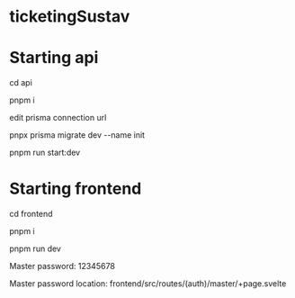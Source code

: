 # ticketingSustav

# Starting api
cd api

pnpm i

edit prisma connection url

pnpx prisma migrate dev --name init

pnpm run start:dev

# Starting frontend
cd frontend

pnpm i

pnpm run dev

Master password: 12345678

Master password location: frontend/src/routes/(auth)/master/+page.svelte
